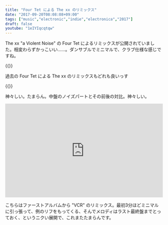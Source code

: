 ```yaml
---
title: "Four Tet による The xx のリミックス"
date: "2017-09-20T08:08:08+09:00"
tags: ["music","electronic","indie","electronica","2017"]
draft: false
youtube: "1eIYIqcqtqw"
---
```


The xx "a Violent Noise" の Four Tet によるリミックスが公開されていました。相変わらずかっこいい……。ダンサブルでミニマルで、クラブ仕様な感じですね。

{{<youtube src="1eIYIqcqtqw" title="The xx – A Violent Noise (Four Tet Remix)">}}

過去の Four Tet による The xx のリミックスもどれも良いっす

{{<youtube src="GaNkE_0yFpc" title="The xx - Angels (Four Tet Remix)">}}

神々しい。たまらん。中盤のノイズパートとその前後の対比。神々しい。

<div class="embed">
<iframe width="100%" height="300" scrolling="no" frameborder="no" src="https://w.soundcloud.com/player/?url=https%3A//api.soundcloud.com/tracks/5823825&amp;color=%23ff5500&amp;auto_play=false&amp;hide_related=false&amp;show_comments=true&amp;show_user=true&amp;show_reposts=false&amp;visual=true"></iframe>
</div>

こちらはファーストアルバムから "VCR" のリミックス。最初3分ほどミニマルに引っ張って、例のリフをもってくる、そんでメロディはラスト最終盤までとっておく、というニクい展開で、これまたたまらんです。
